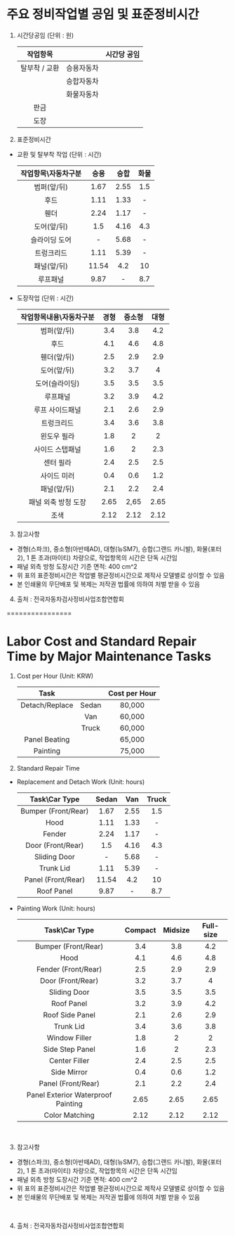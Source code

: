 # 주요 정비작업별 공임 및 표준정비시간

1. 시간당공임 (단위 : 원)

    | 작업항목 |  | 시간당 공임 |
    | :---: | :---: | :---: |
    | 탈부착 / 교환 | 승용자동차 |   |
    |  | 승합자동차 |  |
    |  | 화물자동차 |  |
    | 판금 |  |  |
    | 도장 |  |  |


2. 표준정비시간

- 교환 및 탈부착 작업 (단위 : 시간)

    | 작업항목\자동차구분 | 승용 | 승합 | 화물 |
    | :---: | :---: | :---: | :---: |
    | 범퍼(앞/뒤) | 1.67 | 2.55 | 1.5 |
    | 후드 | 1.11 | 1.33 | - |
    | 휀더 | 2.24 | 1.17 | - |
    | 도어(앞/뒤) | 1.5 | 4.16 | 4.3 |
    | 슬라이딩 도어 | - | 5.68 | - |
    | 트렁크리드 | 1.11 | 5.39 | - |
    | 패널(앞/뒤) | 11.54 | 4.2 | 10 |
    | 루프패널 | 9.87 | - | 8.7 |

- 도장작업 (단위 : 시간)

    | 작업항목내용\자동차구분 | 경형 | 중소형 | 대형 |
    | :---: | :---: | :---: | :---: | 
    | 범퍼(앞/뒤) | 3.4 | 3.8 | 4.2 |
    | 후드 | 4.1 | 4.6 | 4.8 |
    | 휀더(앞/뒤) | 2.5 | 2.9 | 2.9 |
    | 도어(앞/뒤) | 3.2 | 3.7 | 4 |
    | 도어(슬라이딩) | 3.5 | 3.5 | 3.5 |
    | 루프패널 | 3.2 | 3.9 | 4.2 |
    | 루프 사이드패널 | 2.1 | 2.6 | 2.9 |
    | 트렁크리드 | 3.4 | 3.6 | 3.8 |
    | 윈도우 필라 | 1.8 | 2 | 2 |
    | 사이드 스탭패널 | 1.6 | 2 | 2.3 |
    | 센터 필라 | 2.4 | 2.5 | 2.5 |
    | 사이드 미러 | 0.4 | 0.6 | 1.2 |
    | 패널(앞/뒤) | 2.1 | 2.2 | 2.4 |
    | 패널 외축 방청 도장 | 2.65 | 2,65 | 2.65 |
    | 조색 | 2.12 | 2.12 | 2.12 | 


3. 참고사항
- 경형(스파크), 중소형(아반떼AD), 대형(뉴SM7), 승합(그랜드 카니발), 화물(포터2), 1 톤 초과(마이티) 차량으로, 작업항목의 시간은 단독 시간임 
- 패널 외측 방청 도장시간 기준 면적: 400 cm^2 
- 위 표의 표준정비시간은 작업별 평균정비시간으로 제작사 모델별로 상이할 수 있음
- 본 인쇄물의 무단배포 및 복제는 저작권 법률에 의하여 처벌 받을 수 있음


4. 출처 : 전국자동차검사정비사업조합연합회




================
# Labor Cost and Standard Repair Time by Major Maintenance Tasks

1. Cost per Hour (Unit: KRW)

    | Task |  | Cost per Hour |
    | :---: | :---: | :---: |
    | Detach/Replace | Sedan | 80,000  |
    |  | Van | 60,000 |
    |  | Truck | 60,000 |
    | Panel Beating |  | 65,000 |
    | Painting |  | 75,000 |

2. Standard Repair Time

- Replacement and Detach Work (Unit: hours)

    | Task\Car Type | Sedan | Van | Truck |
    | :---: | :---: | :---: | :---: |
    | Bumper (Front/Rear) | 1.67 | 2.55 | 1.5 |
    | Hood | 1.11 | 1.33 | - |
    | Fender | 2.24 | 1.17 | - |
    | Door (Front/Rear) | 1.5 | 4.16 | 4.3 |
    | Sliding Door | - | 5.68 | - |
    | Trunk Lid | 1.11 | 5.39 | - |
    | Panel (Front/Rear) | 11.54 | 4.2 | 10 |
    | Roof Panel | 9.87 | - | 8.7 |

- Painting Work (Unit: hours)

    | Task\Car Type | Compact | Midsize | Full-size |
    | :---: | :---: | :---: | :---: |
    | Bumper (Front/Rear) | 3.4 | 3.8 | 4.2 |
    | Hood | 4.1 | 4.6 | 4.8 |
    | Fender (Front/Rear) | 2.5 | 2.9 | 2.9 |
    | Door (Front/Rear) | 3.2 | 3.7 | 4 |
    | Sliding Door | 3.5 | 3.5 | 3.5 |
    | Roof Panel | 3.2 | 3.9 | 4.2 |
    | Roof Side Panel | 2.1 | 2.6 | 2.9 |
    | Trunk Lid | 3.4 | 3.6 | 3.8 |
    | Window Filler | 1.8 | 2 | 2 |
    | Side Step Panel | 1.6 | 2 | 2.3 |
    | Center Filler | 2.4 | 2.5 | 2.5 |
    | Side Mirror | 0.4 | 0.6 | 1.2 |
    | Panel (Front/Rear) | 2.1 | 2.2 | 2.4 |
    | Panel Exterior Waterproof Painting | 2.65 | 2.65 | 2.65 |
    | Color Matching | 2.12 | 2.12 | 2.12 |

<br>

3. 참고사항
- 경형(스파크), 중소형(아반떼AD), 대형(뉴SM7), 승합(그랜드 카니발), 화물(포터2), 1 톤 초과(마이티) 차량으로, 작업항목의 시간은 단독 시간임 
- 패널 외측 방청 도장시간 기준 면적: 400 cm^2 
- 위 표의 표준정비시간은 작업별 평균정비시간으로 제작사 모델별로 상이할 수 있음
- 본 인쇄물의 무단배포 및 복제는 저작권 법률에 의하여 처벌 받을 수 있음

<br>

4. 출처 : 전국자동차검사정비사업조합연합회

